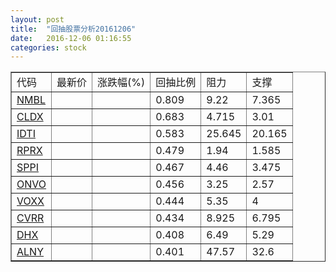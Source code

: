 ```yaml
---
layout: post
title:  "回抽股票分析20161206"
date:   2016-12-06 01:16:55
categories: stock
---
```

<script type="text/javascript">
var stockList = []
stockList.push('gb_nmbl');
stockList.push('gb_cldx');
stockList.push('gb_idti');
stockList.push('gb_rprx');
stockList.push('gb_sppi');
stockList.push('gb_onvo');
stockList.push('gb_voxx');
stockList.push('gb_cvrr');
stockList.push('gb_dhx');
stockList.push('gb_alny');
</script>
<table border="1">
 <tr>
 <td>代码</td>
 <td>最新价</td>
 <td>涨跌幅(%)</td>
 <td>回抽比例</td>
 <td>阻力</td>
 <td>支撑</td>
</tr>
  <tr id="nmbl">
  <td><a href="http://stock.finance.sina.com.cn/usstock/quotes/NMBL.html" target="_blank">NMBL</a></td><td></td><td></td><td>0.809</td><td>9.22</td><td>7.365</td></tr>
  <tr id="cldx">
  <td><a href="http://stock.finance.sina.com.cn/usstock/quotes/CLDX.html" target="_blank">CLDX</a></td><td></td><td></td><td>0.683</td><td>4.715</td><td>3.01</td></tr>
  <tr id="idti">
  <td><a href="http://stock.finance.sina.com.cn/usstock/quotes/IDTI.html" target="_blank">IDTI</a></td><td></td><td></td><td>0.583</td><td>25.645</td><td>20.165</td></tr>
  <tr id="rprx">
  <td><a href="http://stock.finance.sina.com.cn/usstock/quotes/RPRX.html" target="_blank">RPRX</a></td><td></td><td></td><td>0.479</td><td>1.94</td><td>1.585</td></tr>
  <tr id="sppi">
  <td><a href="http://stock.finance.sina.com.cn/usstock/quotes/SPPI.html" target="_blank">SPPI</a></td><td></td><td></td><td>0.467</td><td>4.46</td><td>3.475</td></tr>
  <tr id="onvo">
  <td><a href="http://stock.finance.sina.com.cn/usstock/quotes/ONVO.html" target="_blank">ONVO</a></td><td></td><td></td><td>0.456</td><td>3.25</td><td>2.57</td></tr>
  <tr id="voxx">
  <td><a href="http://stock.finance.sina.com.cn/usstock/quotes/VOXX.html" target="_blank">VOXX</a></td><td></td><td></td><td>0.444</td><td>5.35</td><td>4</td></tr>
  <tr id="cvrr">
  <td><a href="http://stock.finance.sina.com.cn/usstock/quotes/CVRR.html" target="_blank">CVRR</a></td><td></td><td></td><td>0.434</td><td>8.925</td><td>6.795</td></tr>
  <tr id="dhx">
  <td><a href="http://stock.finance.sina.com.cn/usstock/quotes/DHX.html" target="_blank">DHX</a></td><td></td><td></td><td>0.408</td><td>6.49</td><td>5.29</td></tr>
  <tr id="alny">
  <td><a href="http://stock.finance.sina.com.cn/usstock/quotes/ALNY.html" target="_blank">ALNY</a></td><td></td><td></td><td>0.401</td><td>47.57</td><td>32.6</td></tr>
</table>
